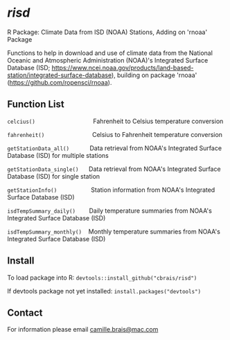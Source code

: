 # *risd*
R Package: Climate Data from ISD (NOAA) Stations, Adding on 'rnoaa' Package

Functions to help in download and use of climate data from the National Oceanic and Atmospheric Administration (NOAA)'s Integrated Surface Database (ISD; https://www.ncei.noaa.gov/products/land-based-station/integrated-surface-database), building on package 'rnoaa' (https://github.com/ropensci/rnoaa).

## Function List
`celcius()`                                  Fahrenheit to Celsius temperature conversion

`fahrenheit()`                            Celsius to Fahrenheit temperature conversion

`getStationData_all()`            Data retrieval from NOAA's Integrated Surface Database (ISD) for multiple stations

`getStationData_single()`      Data retrieval from NOAA's Integrated Surface Database (ISD) for single station

`getStationInfo()`                    Station information from NOAA's Integrated Surface Database (ISD)

`isdTempSummary_daily()`        Daily temperature summaries from NOAA's Integrated Surface Database (ISD)

`isdTempSummary_monthly()`    Monthly temperature summaries from NOAA's Integrated Surface Database (ISD)

## Install
To load package into R: `devtools::install_github("cbrais/risd")`

If devtools package not yet installed: `install.packages("devtools")`

## Contact
For information please email camille.brais@mac.com
